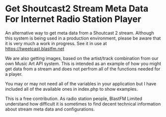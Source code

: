 # Get Shoutcast2 Stream Meta Data For Internet Radio Station Player
An alternative way to get meta data from a Shoutcast 2 stream. Although this system is being used in a production environment, please be aware that it is very much a work in progress. See it in use at https://tweetcast.blastfm.net

We are also getting images, based on the artist/track combination from our own Music Art API system. This is intended as an example of how you might get data from a stream and does not perfrom all of the functions needed for a player.

You may or may not need all of the variables in your application but I have included all of the available ones in index.php to show examples.

This is a free contribution. As radio station people, BlastFM Limited understand how difficult it is sometimes to find decent technical information about stream meta data and configurations.
